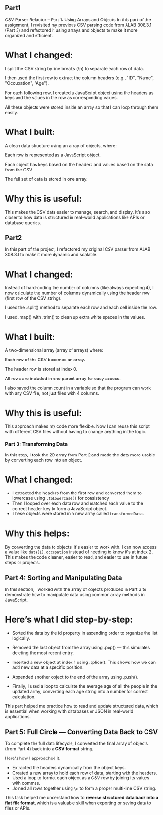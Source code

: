 ## Part1 
CSV Parser Refactor – Part 1: Using Arrays and Objects
In this part of the assignment, I revisited my previous CSV parsing code from ALAB 308.3.1 (Part 3) and refactored it using arrays and objects to make it more organized and efficient.

# What I changed:
I split the CSV string by line breaks (\n) to separate each row of data.

I then used the first row to extract the column headers (e.g., "ID", "Name", "Occupation", "Age").

For each following row, I created a JavaScript object using the headers as keys and the values in the row as corresponding values.

All these objects were stored inside an array so that I can loop through them easily.

# What I built:
A clean data structure using an array of objects, where:

Each row is represented as a JavaScript object.

Each object has keys based on the headers and values based on the data from the CSV.

The full set of data is stored in one array.

# Why this is useful:
This makes the CSV data easier to manage, search, and display. It’s also closer to how data is structured in real-world applications like APIs or database queries.


## Part2
In this part of the project, I refactored my original CSV parser from ALAB 308.3.1 to make it more dynamic and scalable.

# What I changed:
Instead of hard-coding the number of columns (like always expecting 4), I now calculate the number of columns dynamically using the header row (first row of the CSV string).

I used the .split() method to separate each row and each cell inside the row.

I used .map() with .trim() to clean up extra white spaces in the values.

# What I built:
A two-dimensional array (array of arrays) where:

Each row of the CSV becomes an array.

The header row is stored at index 0.

All rows are included in one parent array for easy access.

I also saved the column count in a variable so that the program can work with any CSV file, not just files with 4 columns.

# Why this is useful:
This approach makes my code more flexible. Now I can reuse this script with different CSV files without having to change anything in the logic.


###  Part 3: Transforming Data

In this step, I took the 2D array from Part 2 and made the data more usable by converting each row into an object.

# What I changed:
- I extracted the headers from the first row and converted them to lowercase using `.toLowerCase()` for consistency.
- Then I looped over each data row and matched each value to the correct header key to form a JavaScript object.
- These objects were stored in a new array called `transformedData`.

# Why this helps:
By converting the data to objects, it's easier to work with. I can now access a value like `data[1].occupation` instead of needing to know it's at index 2. This makes the code cleaner, easier to read, and easier to use in future steps or projects.


## Part 4: Sorting and Manipulating Data
In this section, I worked with the array of objects produced in Part 3 to demonstrate how to manipulate data using common array methods in JavaScript.

# Here’s what I did step-by-step:

- Sorted the data by the id property in ascending order to organize the list logically.

- Removed the last object from the array using .pop() — this simulates deleting the most recent entry.

- Inserted a new object at index 1 using .splice(). This shows how we can add new data at a specific position.

- Appended another object to the end of the array using .push().

- Finally, I used a loop to calculate the average age of all the people in the updated array, converting each age string into a number for correct calculation.

This part helped me practice how to read and update structured data, which is essential when working with databases or JSON in real-world applications.


##  Part 5: Full Circle — Converting Data Back to CSV

To complete the full data lifecycle, I converted the final array of objects (from Part 4) back into a **CSV format** string.

Here's how I approached it:

- Extracted the headers dynamically from the object keys.
- Created a new array to hold each row of data, starting with the headers.
- Used a loop to format each object as a CSV row by joining its values with commas.
- Joined all rows together using `\n` to form a proper multi-line CSV string.

This task helped me understand how to **reverse structured data back into a flat file format**, which is a valuable skill when exporting or saving data to files or APIs.
